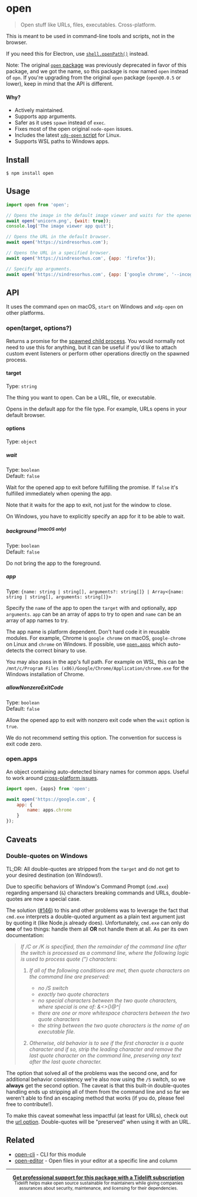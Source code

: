 # open

> Open stuff like URLs, files, executables. Cross-platform.

This is meant to be used in command-line tools and scripts, not in the browser.

If you need this for Electron, use [`shell.openPath()`](https://www.electronjs.org/docs/api/shell#shellopenpathpath) instead.

Note: The original [`open` package](https://github.com/pwnall/node-open) was previously deprecated in favor of this package, and we got the name, so this package is now named `open` instead of `opn`. If you're upgrading from the original `open` package (`open@0.0.5` or lower), keep in mind that the API is different.

#### Why?

- Actively maintained.
- Supports app arguments.
- Safer as it uses `spawn` instead of `exec`.
- Fixes most of the open original `node-open` issues.
- Includes the latest [`xdg-open` script](https://cgit.freedesktop.org/xdg/xdg-utils/commit/?id=c55122295c2a480fa721a9614f0e2d42b2949c18) for Linux.
- Supports WSL paths to Windows apps.

## Install

```
$ npm install open
```

## Usage

```js
import open from 'open';

// Opens the image in the default image viewer and waits for the opened app to quit.
await open('unicorn.png', {wait: true});
console.log('The image viewer app quit');

// Opens the URL in the default browser.
await open('https://sindresorhus.com');

// Opens the URL in a specified browser.
await open('https://sindresorhus.com', {app: 'firefox'});

// Specify app arguments.
await open('https://sindresorhus.com', {app: ['google chrome', '--incognito']});
```

## API

It uses the command `open` on macOS, `start` on Windows and `xdg-open` on other platforms.

### open(target, options?)

Returns a promise for the [spawned child process](https://nodejs.org/api/child_process.html#child_process_class_childprocess). You would normally not need to use this for anything, but it can be useful if you'd like to attach custom event listeners or perform other operations directly on the spawned process.

#### target

Type: `string`

The thing you want to open. Can be a URL, file, or executable.

Opens in the default app for the file type. For example, URLs opens in your default browser.

#### options

Type: `object`

##### wait

Type: `boolean`\
Default: `false`

Wait for the opened app to exit before fulfilling the promise. If `false` it's fulfilled immediately when opening the app.

Note that it waits for the app to exit, not just for the window to close.

On Windows, you have to explicitly specify an app for it to be able to wait.

##### background <sup>(macOS only)</sup>

Type: `boolean`\
Default: `false`

Do not bring the app to the foreground.

##### app

Type: `{name: string | string[], arguments?: string[]} | Array<{name: string | string[], arguments: string[]}>`

Specify the `name` of the app to open the `target` with and optionally, app `arguments`. `app` can be an array of apps to try to open and `name` can be an array of app names to try.

The app name is platform dependent. Don't hard code it in reusable modules. For example, Chrome is `google chrome` on macOS, `google-chrome` on Linux and `chrome` on Windows. If possible, use [`open.apps`](#openapps) which auto-detects the correct binary to use.

You may also pass in the app's full path. For example on WSL, this can be `/mnt/c/Program Files (x86)/Google/Chrome/Application/chrome.exe` for the Windows installation of Chrome.

##### allowNonzeroExitCode

Type: `boolean`\
Default: `false`

Allow the opened app to exit with nonzero exit code when the `wait` option is `true`.

We do not recommend setting this option. The convention for success is exit code zero.

### open.apps

An object containing auto-detected binary names for common apps. Useful to work around [cross-platform issues](#app).

```js
import open, {apps} from 'open';

await open('https://google.com', {
	app: {
		name: apps.chrome
	}
});
```

## Caveats

### Double-quotes on Windows

TL;DR: All double-quotes are stripped from the `target` and do not get to your desired destination (on Windows!).

Due to specific behaviors of Window's Command Prompt (`cmd.exe`) regarding ampersand (`&`) characters breaking commands and URLs, double-quotes are now a special case.

The solution ([#146](https://github.com/sindresorhus/open/pull/146)) to this and other problems was to leverage the fact that `cmd.exe` interprets a double-quoted argument as a plain text argument just by quoting it (like Node.js already does). Unfortunately, `cmd.exe` can only do **one** of two things: handle them all **OR** not handle them at all. As per its own documentation:

>*If /C or /K is specified, then the remainder of the command line after the switch is processed as a command line, where the following logic is used to process quote (") characters:*
>
>    1.  *If all of the following conditions are met, then quote characters on the command line are preserved:*
>        - *no /S switch*
>        - *exactly two quote characters*
>        - *no special characters between the two quote characters, where special is one of: &<>()@^|*
>        - *there are one or more whitespace characters between the two quote characters*
>        - *the string between the two quote characters is the name of an executable file.*
>
>    2.  *Otherwise, old behavior is to see if the first character is a quote character and if so, strip the leading character and remove the last quote character on the command line, preserving any text after the last quote character.*

The option that solved all of the problems was the second one, and for additional behavior consistency we're also now using the `/S` switch, so we **always** get the second option. The caveat is that this built-in double-quotes handling ends up stripping all of them from the command line and so far we weren't able to find an escaping method that works (if you do, please feel free to contribute!).

To make this caveat somewhat less impactful (at least for URLs), check out the [url option](#url). Double-quotes will be "preserved" when using it with an URL.

## Related

- [open-cli](https://github.com/sindresorhus/open-cli) - CLI for this module
- [open-editor](https://github.com/sindresorhus/open-editor) - Open files in your editor at a specific line and column

---

<div align="center">
	<b>
		<a href="https://tidelift.com/subscription/pkg/npm-opn?utm_source=npm-opn&utm_medium=referral&utm_campaign=readme">Get professional support for this package with a Tidelift subscription</a>
	</b>
	<br>
	<sub>
		Tidelift helps make open source sustainable for maintainers while giving companies<br>assurances about security, maintenance, and licensing for their dependencies.
	</sub>
</div>
